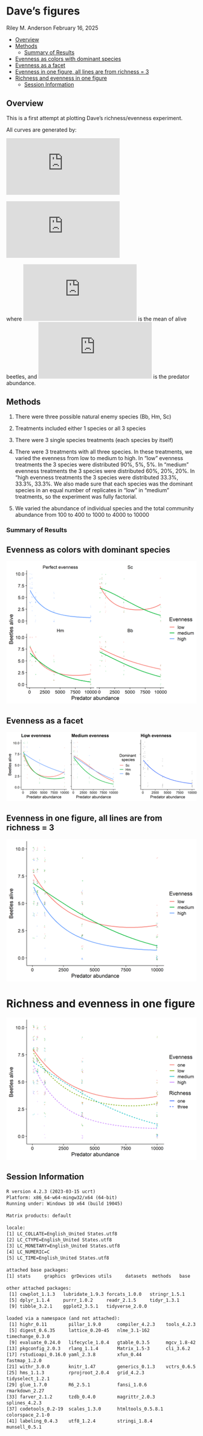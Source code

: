 Dave’s figures
================
Riley M. Anderson
February 16, 2025

  

- [Overview](#overview)
- [Methods](#methods)
  - [Summary of Results](#summary-of-results)
- [Evenness as colors with dominant
  species](#evenness-as-colors-with-dominant-species)
- [Evenness as a facet](#evenness-as-a-facet)
- [Evenness in one figure, all lines are from richness =
  3](#evenness-in-one-figure-all-lines-are-from-richness--3)
- [Richness and evenness in one
  figure](#richness-and-evenness-in-one-figure)
  - [Session Information](#session-information)

## Overview

This is a first attempt at plotting Dave’s richness/evenness experiment.

All curves are generated by:

![y \sim {\sf Poisson}(\mu\_{i})](https://latex.codecogs.com/png.latex?y%20%5Csim%20%7B%5Csf%20Poisson%7D%28%5Cmu_%7Bi%7D%29 "y \sim {\sf Poisson}(\mu_{i})")

![\log(\mu\_{i})=\beta\_{0}+\beta\_{1}x\_{i}+\beta\_{2}x\_{i}^{2}](https://latex.codecogs.com/png.latex?%5Clog%28%5Cmu_%7Bi%7D%29%3D%5Cbeta_%7B0%7D%2B%5Cbeta_%7B1%7Dx_%7Bi%7D%2B%5Cbeta_%7B2%7Dx_%7Bi%7D%5E%7B2%7D "\log(\mu_{i})=\beta_{0}+\beta_{1}x_{i}+\beta_{2}x_{i}^{2}")

where
![\mu\_{i}](https://latex.codecogs.com/png.latex?%5Cmu_%7Bi%7D "\mu_{i}")
is the mean of alive beetles, and
![x](https://latex.codecogs.com/png.latex?x "x") is the predator
abundance.

## Methods

1)  There were three possible natural enemy species (Bb, Hm, Sc)

2)  Treatments included either 1 species or all 3 species

3)  There were 3 single species treatments (each species by itself)

4)  There were 3 treatments with all three species. In these treatments,
    we varied the evenness from low to medium to high. In “low” evenness
    treatments the 3 species were distributed 90%, 5%, 5%. In “medium”
    evenness treatments the 3 species were distributed 60%, 20%, 20%. In
    “high evenness treatments the 3 species were distributed 33.3%,
    33.3%, 33.3%. We also made sure that each species was the dominant
    species in an equal number of replicates in “low” in “medium”
    treatments, so the experiment was fully factorial.

5)  We varied the abundance of individual species and the total
    community abundance from 100 to 400 to 1000 to 4000 to 10000

### Summary of Results

## Evenness as colors with dominant species

![](Dave_figures_files/figure-gfm/evenness_and_dom_preds-1.png)<!-- -->

## Evenness as a facet

![](Dave_figures_files/figure-gfm/test_plots-1.png)<!-- -->

## Evenness in one figure, all lines are from richness = 3

![](Dave_figures_files/figure-gfm/evenness_one_graph-1.png)<!-- -->

# Richness and evenness in one figure

![](Dave_figures_files/figure-gfm/richness_and_evenness-1.png)<!-- -->

## Session Information

    R version 4.2.3 (2023-03-15 ucrt)
    Platform: x86_64-w64-mingw32/x64 (64-bit)
    Running under: Windows 10 x64 (build 19045)

    Matrix products: default

    locale:
    [1] LC_COLLATE=English_United States.utf8 
    [2] LC_CTYPE=English_United States.utf8   
    [3] LC_MONETARY=English_United States.utf8
    [4] LC_NUMERIC=C                          
    [5] LC_TIME=English_United States.utf8    

    attached base packages:
    [1] stats     graphics  grDevices utils     datasets  methods   base     

    other attached packages:
     [1] cowplot_1.1.3   lubridate_1.9.3 forcats_1.0.0   stringr_1.5.1  
     [5] dplyr_1.1.4     purrr_1.0.2     readr_2.1.5     tidyr_1.3.1    
     [9] tibble_3.2.1    ggplot2_3.5.1   tidyverse_2.0.0

    loaded via a namespace (and not attached):
     [1] highr_0.11        pillar_1.9.0      compiler_4.2.3    tools_4.2.3      
     [5] digest_0.6.35     lattice_0.20-45   nlme_3.1-162      timechange_0.3.0 
     [9] evaluate_0.24.0   lifecycle_1.0.4   gtable_0.3.5      mgcv_1.8-42      
    [13] pkgconfig_2.0.3   rlang_1.1.4       Matrix_1.5-3      cli_3.6.2        
    [17] rstudioapi_0.16.0 yaml_2.3.8        xfun_0.44         fastmap_1.2.0    
    [21] withr_3.0.0       knitr_1.47        generics_0.1.3    vctrs_0.6.5      
    [25] hms_1.1.3         rprojroot_2.0.4   grid_4.2.3        tidyselect_1.2.1 
    [29] glue_1.7.0        R6_2.5.1          fansi_1.0.6       rmarkdown_2.27   
    [33] farver_2.1.2      tzdb_0.4.0        magrittr_2.0.3    splines_4.2.3    
    [37] codetools_0.2-19  scales_1.3.0      htmltools_0.5.8.1 colorspace_2.1-0 
    [41] labeling_0.4.3    utf8_1.2.4        stringi_1.8.4     munsell_0.5.1    
